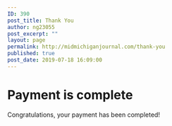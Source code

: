 ```yaml
---
ID: 390
post_title: Thank You
author: ng23055
post_excerpt: ""
layout: page
permalink: http://midmichiganjournal.com/thank-you
published: true
post_date: 2019-07-18 16:09:00
---
```

<h1>Payment is complete</h1><p>Congratulations, your payment has been completed!</p>